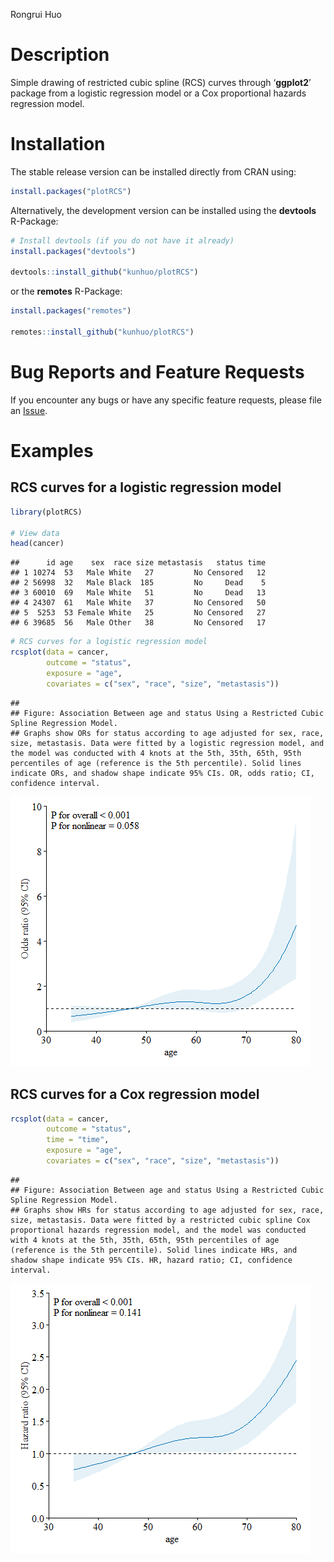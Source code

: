 Rongrui Huo

# Description

Simple drawing of restricted cubic spline (RCS) curves through
‘**ggplot2**’ package from a logistic regression model or a Cox
proportional hazards regression model.

# Installation

The stable release version can be installed directly from CRAN using:

``` r
install.packages("plotRCS")
```

Alternatively, the development version can be installed using the
**devtools** R-Package:

``` r
# Install devtools (if you do not have it already)
install.packages("devtools")

devtools::install_github("kunhuo/plotRCS")
```

or the **remotes** R-Package:

``` r
install.packages("remotes")

remotes::install_github("kunhuo/plotRCS")
```

# Bug Reports and Feature Requests

If you encounter any bugs or have any specific feature requests, please
file an [Issue](https://github.com/KunHuo/plotRCS/issues).

# Examples

## RCS curves for a logistic regression model

``` r
library(plotRCS)

# View data
head(cancer)
```

    ##      id age    sex  race size metastasis   status time
    ## 1 10274  53   Male White   27         No Censored   12
    ## 2 56998  32   Male Black  185         No     Dead    5
    ## 3 60010  69   Male White   51         No     Dead   13
    ## 4 24307  61   Male White   37         No Censored   50
    ## 5  5253  53 Female White   25         No Censored   27
    ## 6 39685  56   Male Other   38         No Censored   17

``` r
# RCS curves for a logistic regression model
rcsplot(data = cancer,
        outcome = "status",
        exposure = "age",
        covariates = c("sex", "race", "size", "metastasis"))
```

    ## 
    ## Figure: Association Between age and status Using a Restricted Cubic Spline Regression Model.
    ## Graphs show ORs for status according to age adjusted for sex, race, size, metastasis. Data were fitted by a logistic regression model, and the model was conducted with 4 knots at the 5th, 35th, 65th, 95th percentiles of age (reference is the 5th percentile). Solid lines indicate ORs, and shadow shape indicate 95% CIs. OR, odds ratio; CI, confidence interval.

![](README-files/README_unnamed-chunk-5-1.png)<!-- -->

## RCS curves for a Cox regression model

``` r
rcsplot(data = cancer,
        outcome = "status",
        time = "time",
        exposure = "age",
        covariates = c("sex", "race", "size", "metastasis"))
```

    ## 
    ## Figure: Association Between age and status Using a Restricted Cubic Spline Regression Model.
    ## Graphs show HRs for status according to age adjusted for sex, race, size, metastasis. Data were fitted by a restricted cubic spline Cox proportional hazards regression model, and the model was conducted with 4 knots at the 5th, 35th, 65th, 95th percentiles of age (reference is the 5th percentile). Solid lines indicate HRs, and shadow shape indicate 95% CIs. HR, hazard ratio; CI, confidence interval.

![](README-files/README_unnamed-chunk-6-1.png)<!-- -->
